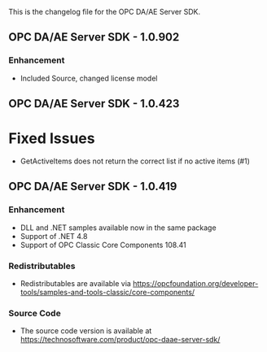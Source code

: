 This is the changelog file for the OPC DA/AE Server SDK.

## OPC DA/AE Server SDK - 1.0.902

###	Enhancement
- Included Source, changed license model

## OPC DA/AE Server SDK - 1.0.423

# Fixed Issues
- GetActiveItems does not return the correct list if no active items (#1)

## OPC DA/AE Server SDK - 1.0.419

###	Enhancement
- DLL and .NET samples available now in the same package
- Support of .NET 4.8
- Support of OPC Classic Core Components 108.41

###	Redistributables
- Redistributables are available via https://opcfoundation.org/developer-tools/samples-and-tools-classic/core-components/

###	Source Code
- The source code version is available at https://technosoftware.com/product/opc-daae-server-sdk/
